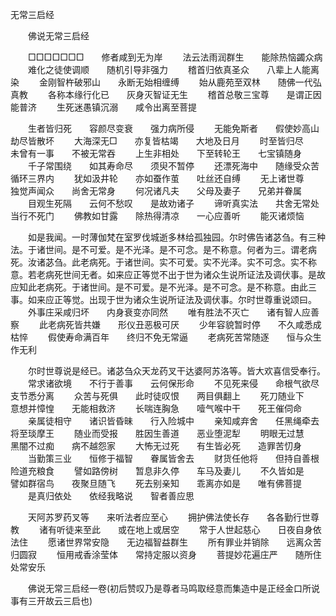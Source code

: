   无常三启经
　　




　　佛说无常三启经

　　□□□□□□□　　修者咸到无为岸
　　法云法雨润群生　　能除热恼蠲众病
　　难化之徒使调顺　　随机引导非强力
　　稽首归依真圣众　　八辈上人能离染
　　金刚智杵破邪山　　永断无始相缠缚
　　始从鹿苑至双林　　随佛一代弘真教
　　各称本缘行化已　　灰身灭智证无生
　　稽首总敬三宝尊　　是谓正因能普济
　　生死迷愚镇沉溺　　咸令出离至菩提

　　生者皆归死　　容颜尽变衰　　强力病所侵
　　无能免斯者　　假使妙高山　　劫尽皆散坏
　　大海深无□　　亦复皆枯竭　　大地及日月
　　时至皆归尽　　未曾有一事　　不被无常吞
　　上生非相处　　下至转轮王　　七宝镇随身
　　千子常围绕　　如其寿命尽　　须臾不暂停
　　还漂死海中　　随缘受众苦　　循环三界内
　　犹如汲井轮　　亦如蚕作茧　　吐丝还自缚
　　无上诸世尊　　独觉声闻众　　尚舍无常身
　　何况诸凡夫　　父母及妻子　　兄弟并眷属
　　目观生死隔　　云何不愁叹　　是故劝诸子
　　谛听真实法　　共舍无常处　　当行不死门
　　佛教如甘露　　除热得清凉　　一心应善听
　　能灭诸烦恼

　　如是我闻。一时薄伽梵在室罗伐城逝多林给孤独园。尔时佛告诸苾刍。有三种法。于诸世间。是不可爱。是不光泽。是不可念。是不称意。何者为三。谓老病死。汝诸苾刍。此老病死。于诸世间。实不可爱。实不光泽。实不可念。实不称意。若老病死世间无者。如来应正等觉不出于世为诸众生说所证法及调伏事。是故应知此老病死。于诸世间。是不可爱。是不光泽。是不可念。是不称意。由此三事。如来应正等觉。出现于世为诸众生说所证法及调伏事。尔时世尊重说颂曰。
　　外事庄采咸归坏　　内身衰变亦同然
　　唯有胜法不灭亡　　诸有智人应善察
　　此老病死皆共嫌　　形仪丑恶极可厌
　　少年容貌暂时停　　不久咸悉成枯悴
　　假使寿命满百年　　终归不免无常逼
　　老病死苦常随逐　　恒与众生作无利

　　尔时世尊说是经已。诸苾刍众天龙药叉干达婆阿苏洛等。皆大欢喜信受奉行。
　　常求诸欲境　　不行于善事　　云何保形命
　　不见死来侵　　命根气欲尽　　支节悉分离
　　众苦与死俱　　此时徒叹恨　　两目俱翻上
　　死刀随业下　　意想并慞惶　　无能相救济
　　长喘连胸急　　噎气喉中干　　死王催伺命
　　亲属徒相守　　诸识皆昏昧　　行入险城中
　　亲知咸弃舍　　任黑绳牵去　　将至琰摩王
　　随业而受报　　胜因生善道　　恶业堕泥犁
　　明眼无过慧　　黑闇不过痴　　病不越怨家
　　大怖无过死　　有生皆必死　　造罪苦忉身
　　当勤策三业　　恒修于福智　　眷属皆舍去
　　财货任他将　　但持自善根　　险道充粮食
　　譬如路傍树　　暂息非久停　　车马及妻儿
　　不久皆如是　　譬如群宿鸟　　夜聚旦随飞
　　死去别亲知　　乖离亦如是　　唯有佛菩提
　　是真归依处　　依经我略说　　智者善应思

　　天阿苏罗药叉等　　来听法者应至心
　　拥护佛法使长存　　各各勤行世尊教
　　诸有听徒来至此　　或在地上或居空
　　常于人世起慈心　　日夜自身依法住
　　愿诸世界常安隐　　无边福智益群生
　　所有罪业并销除　　远离众苦归圆寂
　　恒用戒香涂莹体　　常持定服以资身
　　菩提妙花遍庄严　　随所住处常安乐


　　佛说无常三启经一卷(初后赞叹乃是尊者马鸣取经意而集造中是正经金口所说事有三开故云三启也)


